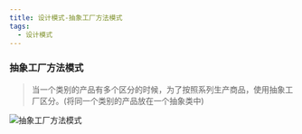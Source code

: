 ```yaml
---
title: 设计模式-抽象工厂方法模式
tags:
  - 设计模式
---
```


### 抽象工厂方法模式

>   当一个类别的产品有多个区分的时候，为了按照系列生产商品，使用抽象工厂区分。(将同一个类别的产品放在一个抽象类中)

![抽象工厂方法模式](http://image.tupelo.top/%E6%8A%BD%E8%B1%A1%E5%B7%A5%E5%8E%82%E6%A8%A1%E5%BC%8F.png)

